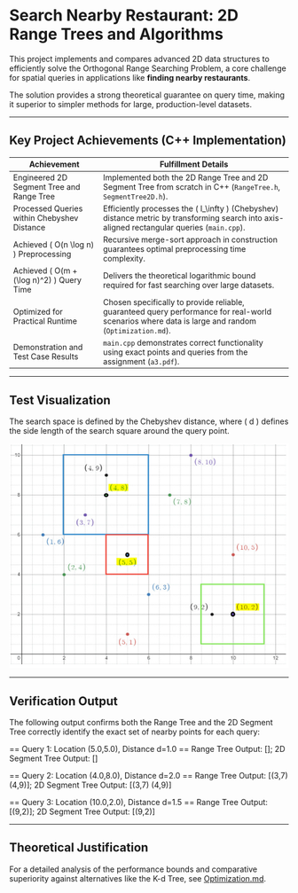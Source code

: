 # Search Nearby Restaurant: 2D Range Trees and Algorithms

This project implements and compares advanced 2D data structures to efficiently solve the Orthogonal Range Searching Problem, a core challenge for spatial queries in applications like **finding nearby restaurants**.

The solution provides a strong theoretical guarantee on query time, making it superior to simpler methods for large, production-level datasets.

---

## Key Project Achievements (C++ Implementation)

| Achievement | Fulfillment Details |
|-------------|---------------------|
| Engineered 2D Segment Tree and Range Tree | Implemented both the 2D Range Tree and 2D Segment Tree from scratch in C++ (`RangeTree.h`, `SegmentTree2D.h`). |
| Processed Queries within Chebyshev Distance | Efficiently processes the \( l_\infty \) (Chebyshev) distance metric by transforming search into axis-aligned rectangular queries (`main.cpp`). |
| Achieved \( O(n \log n) \) Preprocessing | Recursive merge-sort approach in construction guarantees optimal preprocessing time complexity. |
| Achieved \( O(m + (\log n)^2) \) Query Time | Delivers the theoretical logarithmic bound required for fast searching over large datasets. |
| Optimized for Practical Runtime | Chosen specifically to provide reliable, guaranteed query performance for real-world scenarios where data is large and random (`Optimization.md`). |
| Demonstration and Test Case Results | `main.cpp` demonstrates correct functionality using exact points and queries from the assignment (`a3.pdf`). |

---

## Test Visualization

The search space is defined by the Chebyshev distance, where \( d \) defines the side length of the search square around the query point.

<img src="Comparison/test-case_visual_aid.png" alt="Test Case Visualization" width="550"/>

---

## Verification Output

The following output confirms both the Range Tree and the 2D Segment Tree correctly identify the exact set of nearby points for each query:

== Query 1: Location (5.0,5.0), Distance d=1.0 ==
Range Tree Output: []; 
2D Segment Tree Output: []

== Query 2: Location (4.0,8.0), Distance d=2.0 == 
Range Tree Output: [(3,7) (4,9)]; 
2D Segment Tree Output: [(3,7) (4,9)]

== Query 3: Location (10.0,2.0), Distance d=1.5 == 
Range Tree Output: [(9,2)]; 
2D Segment Tree Output: [(9,2)]

---

## Theoretical Justification

For a detailed analysis of the performance bounds and comparative superiority against alternatives like the K-d Tree, see [Optimization.md](Comparison/Optimization.md).
